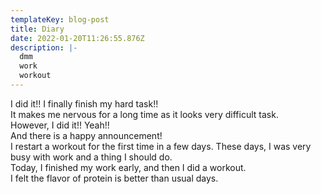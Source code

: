 ```yaml
---
templateKey: blog-post
title: Diary
date: 2022-01-20T11:26:55.876Z
description: |-
  dmm
  work
  workout
---
```

I did it!! I finally finish my hard task!!  
It makes me nervous for a long time as it looks very difficult task.  
However, I did it!! Yeah!!  
And there is a happy announcement!  
I restart a workout for the first time in a few days.
These days, I was very busy with work and a thing I should do.  
Today, I finished my work early, and then I did a workout.  
I felt the flavor of protein is better than usual days.
